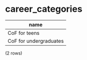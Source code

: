 career_categories
=================

|          name          |
|------------------------|
| CoF for teens          |
| CoF for undergraduates |
(2 rows)


